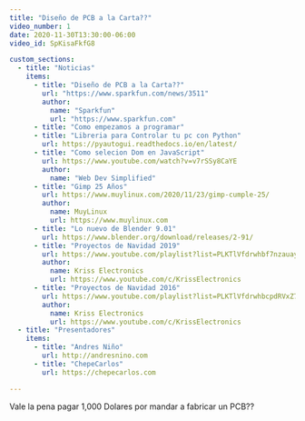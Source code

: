```yaml
---
title: "Diseño de PCB a la Carta??"
video_number: 1
date: 2020-11-30T13:30:00-06:00
video_id: SpKisaFkfG8

custom_sections:
  - title: "Noticias"
    items:
      - title: "Diseño de PCB a la Carta??"
        url: "https://www.sparkfun.com/news/3511"
        author:
          name: "Sparkfun"
          url: "https://www.sparkfun.com"
      - title: "Como empezamos a programar"
      - title: "Libreria para Controlar tu pc con Python"
        url: https://pyautogui.readthedocs.io/en/latest/
      - title: "Como selecion Dom en JavaScript"
        url: https://www.youtube.com/watch?v=v7rSSy8CaYE
        author:
          name: "Web Dev Simplified"
      - title: "Gimp 25 Años"
        url: https://www.muylinux.com/2020/11/23/gimp-cumple-25/
        author:
          name: MuyLinux
          url: https://www.muylinux.com
      - title: "Lo nuevo de Blender 9.01"
        url: https://www.blender.org/download/releases/2-91/
      - title: "Proyectos de Navidad 2019"
        url: https://www.youtube.com/playlist?list=PLKTlVfdrwhbf7nzauay6J120q3kEWXFcl
        author:
          name: Kriss Electronics
          url: https://www.youtube.com/c/KrissElectronics
      - title: "Proyectos de Navidad 2016"
        url: https://www.youtube.com/playlist?list=PLKTlVfdrwhbcpdRVxZ7LXM8p4MMh8mfNA
        author:
          name: Kriss Electronics
          url: https://www.youtube.com/c/KrissElectronics
  - title: "Presentadores"
    items:
      - title: "Andres Niño"
        url: http://andresnino.com
      - title: "ChepeCarlos"
        url: https://chepecarlos.com

---
```


Vale la pena pagar 1,000 Dolares por mandar a fabricar un PCB??
